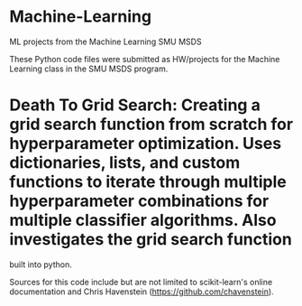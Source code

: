# Machine-Learning
ML projects from the Machine Learning SMU MSDS 

These Python code files were submitted as HW/projects for the Machine Learning class in the SMU MSDS program.

# Death To Grid Search: Creating a grid search function from scratch for hyperparameter optimization. Uses dictionaries, lists, and custom functions to iterate through multiple hyperparameter combinations for multiple classifier algorithms. Also investigates the grid search function
built into python.

Sources for this code include but are not limited to scikit-learn's online documentation and Chris Havenstein (https://github.com/chavenstein). 

